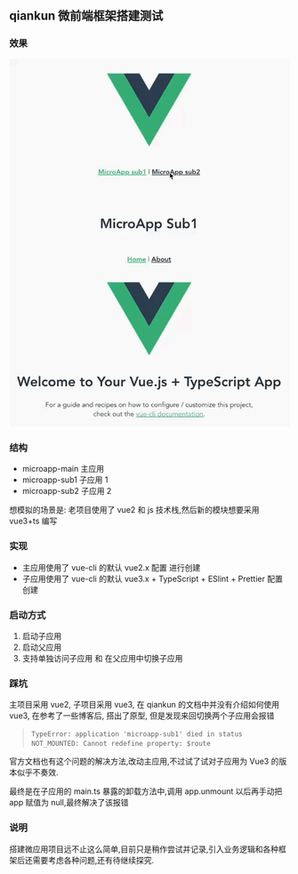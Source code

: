 ## qiankun 微前端框架搭建测试

### 效果

![效果](./effect.gif)

### 结构

- microapp-main 主应用
- microapp-sub1 子应用 1
- microapp-sub2 子应用 2

想模拟的场景是:
老项目使用了 vue2 和 js 技术栈,然后新的模块想要采用 vue3+ts 编写

### 实现

- 主应用使用了 vue-cli 的默认 vue2.x 配置
  进行创建
- 子应用使用了 vue-cli 的默认 vue3.x + TypeScript + ESlint + Prettier 配置创建

### 启动方式

1. 启动子应用
2. 启动父应用
3. 支持单独访问子应用 和 在父应用中切换子应用

### 踩坑

主项目采用 vue2, 子项目采用 vue3, 在 qiankun 的文档中并没有介绍如何使用 vue3, 在参考了一些博客后, 搭出了原型, 但是发现来回切换两个子应用会报错

> `TypeError: application 'microapp-sub1' died in status NOT_MOUNTED: Cannot redefine property: $route`

官方文档也有这个问题的解决方法,改动主应用,不过试了试对子应用为 Vue3 的版本似乎不奏效.

最终是在子应用的 main.ts 暴露的卸载方法中,调用 app.unmount 以后再手动把 app 赋值为 null,最终解决了该报错

### 说明

搭建微应用项目远不止这么简单,目前只是稍作尝试并记录,引入业务逻辑和各种框架后还需要考虑各种问题,还有待继续探究.
